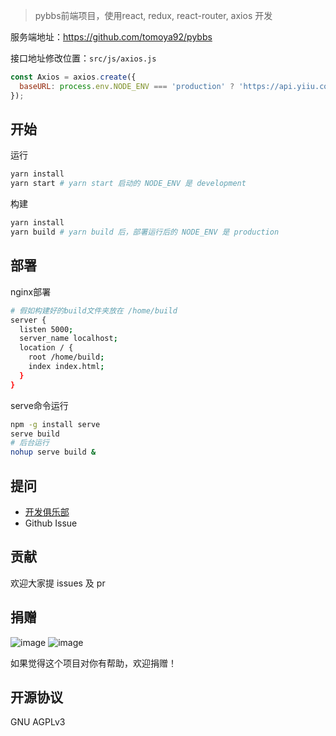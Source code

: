 > pybbs前端项目，使用react, redux, react-router, axios 开发

服务端地址：https://github.com/tomoya92/pybbs

接口地址修改位置：`src/js/axios.js`

```js
const Axios = axios.create({
  baseURL: process.env.NODE_ENV === 'production' ? 'https://api.yiiu.co' : 'http://localhost:8080'
});
```

## 开始

运行

```sh
yarn install
yarn start # yarn start 启动的 NODE_ENV 是 development
```

构建

```sh
yarn install
yarn build # yarn build 后，部署运行后的 NODE_ENV 是 production
```

## 部署

nginx部署

```sh
# 假如构建好的build文件夹放在 /home/build
server {
  listen 5000;
  server_name localhost;
  location / {
    root /home/build;
    index index.html;
  }
}
```

serve命令运行

```sh
npm -g install serve
serve build
# 后台运行
nohup serve build &
```

## 提问

- [开发俱乐部](https://17dev.club/)
- Github Issue

## 贡献

欢迎大家提 issues 及 pr

## 捐赠

![image](https://cloud.githubusercontent.com/assets/6915570/18000010/9283d530-6bae-11e6-8c34-cd27060b9074.png)
![image](https://cloud.githubusercontent.com/assets/6915570/17999995/7c2a4db4-6bae-11e6-891c-4b6bc4f00f4b.png)

如果觉得这个项目对你有帮助，欢迎捐赠！

## 开源协议

GNU AGPLv3